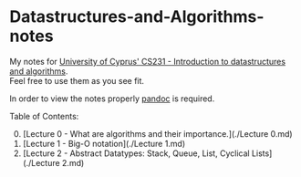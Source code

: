 # Datastructures-and-Algorithms-notes

My notes for [University of Cyprus' CS231 - Introduction to datastructures and algorithms](https://www.cs.ucy.ac.cy/courses/EPL231/).  
Feel free to use them as you see fit.

In order to view the notes properly [pandoc](http://pandoc.org/) is required.

Table of Contents:

0. [Lecture 0 - What are algorithms and their importance.](./Lecture 0.md)
1. [Lecture 1 - Big-O notation](./Lecture 1.md)
2. [Lecture 2 - Abstract Datatypes: Stack, Queue, List, Cyclical Lists](./Lecture 2.md)
